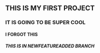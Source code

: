 ## THIS IS MY FIRST PROJECT
### IT IS GOING TO BE SUPER COOL
#### I FORGOT THIS
##### THIS IS IN NEWFEATUREADDED BRANCH